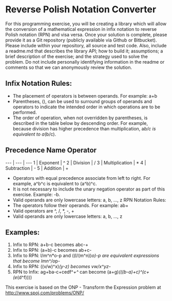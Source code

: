 # Reverse Polish Notation Converter

For this programming exercise, you will be creating a library which will allow the conversion of a mathematical expression in infix notation to reverse Polish notation (RPN) and visa versa. Once your solution is complete, please provide it as a Git repository (publicly available via Github or Bitbucket). Please include within your repository, all source and test code. Also, include a readme.md that describes the library API; how to build it; assumptions; a brief description of the exercise; and the strategy used to solve the problem. Do not include personally identifying information in the readme or comments so that we can anonymously review the solution.

## Infix Notation Rules:
* The placement of operators is between operands. For example: a+b
* Parentheses, (), can be used to surround groups of operands and operators to indicate the intended order in which operations are to be performed.
* The order of operation, when not overridden by parentheses, is described in the table below by descending order. For example, because division has higher precedence than multiplication, a*b/c is equivalent to a*(b/c).

## Precedence Name Operator

--- | --- | ---
1 | Exponent | ^
2 | Division | /
3 | Multiplication | *
4 | Subtraction | -
5 | Addition | +

* Operators with equal precedence associate from left to right. For example, a^b^c is
equivalent to (a^b)^c.
* It is not necessary to include the unary negation operator as part of this exercise.
Example: -b.
* Valid operands are only lowercase letters: a, b, ..., z
RPN Notation Rules:
* The operators follow their operands. For example: ab+
* Valid operators are ^, /, *, -, +
* Valid operands are only lowercase letters: a, b, ..., z

## Examples:
1. Infix to RPN: a+b-c becomes abc-+
1. Infix to RPN: (a+b)-c becomes ab+c-
1. Infix to RPN: l/m^n*o-p and ((l/(m^n))*o)-p are equivalent expressions that become
lmn^/o*p-
1. Infix to RPN: ((v/w)^x)*(y-z) becomes vw/x^yz-*
1. RPN to Infix: ag+ba-c+cedf^*+^* can become (a+g)*(((b-a)+c)^(c+(e*(d^f))))

This exercise is based on the ONP - Transform the Expression problem at
http://www.spoj.com/problems/ONP/
